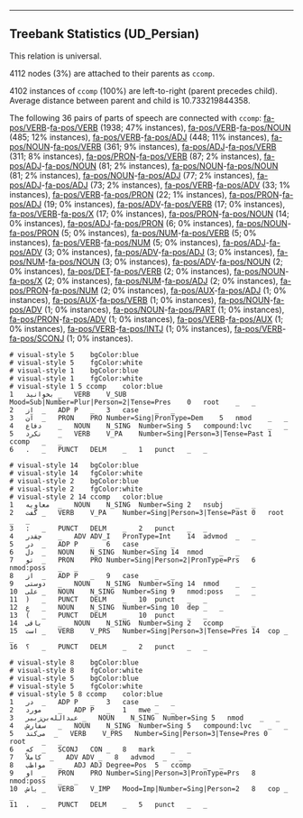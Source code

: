 

--------------------------------------------------------------------------------

## Treebank Statistics (UD_Persian)

This relation is universal.

4112 nodes (3%) are attached to their parents as `ccomp`.

4102 instances of `ccomp` (100%) are left-to-right (parent precedes child).
Average distance between parent and child is 10.733219844358.

The following 36 pairs of parts of speech are connected with `ccomp`: [fa-pos/VERB]()-[fa-pos/VERB]() (1938; 47% instances), [fa-pos/VERB]()-[fa-pos/NOUN]() (485; 12% instances), [fa-pos/VERB]()-[fa-pos/ADJ]() (448; 11% instances), [fa-pos/NOUN]()-[fa-pos/VERB]() (361; 9% instances), [fa-pos/ADJ]()-[fa-pos/VERB]() (311; 8% instances), [fa-pos/PRON]()-[fa-pos/VERB]() (87; 2% instances), [fa-pos/ADJ]()-[fa-pos/NOUN]() (81; 2% instances), [fa-pos/NOUN]()-[fa-pos/NOUN]() (81; 2% instances), [fa-pos/NOUN]()-[fa-pos/ADJ]() (77; 2% instances), [fa-pos/ADJ]()-[fa-pos/ADJ]() (73; 2% instances), [fa-pos/VERB]()-[fa-pos/ADV]() (33; 1% instances), [fa-pos/VERB]()-[fa-pos/PRON]() (22; 1% instances), [fa-pos/PRON]()-[fa-pos/ADJ]() (19; 0% instances), [fa-pos/ADV]()-[fa-pos/VERB]() (17; 0% instances), [fa-pos/VERB]()-[fa-pos/X]() (17; 0% instances), [fa-pos/PRON]()-[fa-pos/NOUN]() (14; 0% instances), [fa-pos/ADJ]()-[fa-pos/PRON]() (6; 0% instances), [fa-pos/NOUN]()-[fa-pos/PRON]() (5; 0% instances), [fa-pos/NUM]()-[fa-pos/VERB]() (5; 0% instances), [fa-pos/VERB]()-[fa-pos/NUM]() (5; 0% instances), [fa-pos/ADJ]()-[fa-pos/ADV]() (3; 0% instances), [fa-pos/ADV]()-[fa-pos/ADJ]() (3; 0% instances), [fa-pos/NUM]()-[fa-pos/NOUN]() (3; 0% instances), [fa-pos/ADV]()-[fa-pos/NOUN]() (2; 0% instances), [fa-pos/DET]()-[fa-pos/VERB]() (2; 0% instances), [fa-pos/NOUN]()-[fa-pos/X]() (2; 0% instances), [fa-pos/NUM]()-[fa-pos/ADJ]() (2; 0% instances), [fa-pos/PRON]()-[fa-pos/NUM]() (2; 0% instances), [fa-pos/AUX]()-[fa-pos/ADJ]() (1; 0% instances), [fa-pos/AUX]()-[fa-pos/VERB]() (1; 0% instances), [fa-pos/NOUN]()-[fa-pos/ADV]() (1; 0% instances), [fa-pos/NOUN]()-[fa-pos/PART]() (1; 0% instances), [fa-pos/PRON]()-[fa-pos/ADV]() (1; 0% instances), [fa-pos/VERB]()-[fa-pos/AUX]() (1; 0% instances), [fa-pos/VERB]()-[fa-pos/INTJ]() (1; 0% instances), [fa-pos/VERB]()-[fa-pos/SCONJ]() (1; 0% instances).


~~~ conllu
# visual-style 5	bgColor:blue
# visual-style 5	fgColor:white
# visual-style 1	bgColor:blue
# visual-style 1	fgColor:white
# visual-style 1 5 ccomp	color:blue
1	بخوانید	_	VERB	V_SUB	Mood=Sub|Number=Plur|Person=2|Tense=Pres	0	root	_	_
2	از	_	ADP	P	_	3	case	_	_
3	آن	_	PRON	PRO	Number=Sing|PronType=Dem	5	nmod	_	_
4	دفاع	_	NOUN	N_SING	Number=Sing	5	compound:lvc	_	_
5	نکرد	_	VERB	V_PA	Number=Sing|Person=3|Tense=Past	1	ccomp	_	_
6	.	_	PUNCT	DELM	_	1	punct	_	_

~~~


~~~ conllu
# visual-style 14	bgColor:blue
# visual-style 14	fgColor:white
# visual-style 2	bgColor:blue
# visual-style 2	fgColor:white
# visual-style 2 14 ccomp	color:blue
1	معاویه	_	NOUN	N_SING	Number=Sing	2	nsubj	_	_
2	گفت	_	VERB	V_PA	Number=Sing|Person=3|Tense=Past	0	root	_	_
3	:	_	PUNCT	DELM	_	2	punct	_	_
4	چقدر	_	ADV	ADV_I	PronType=Int	14	advmod	_	_
5	در	_	ADP	P	_	6	case	_	_
6	دل	_	NOUN	N_SING	Number=Sing	14	nmod	_	_
7	تو	_	PRON	PRO	Number=Sing|Person=2|PronType=Prs	6	nmod:poss	_	_
8	از	_	ADP	P	_	9	case	_	_
9	دوستی	_	NOUN	N_SING	Number=Sing	14	nmod	_	_
10	علی	_	NOUN	N_SING	Number=Sing	9	nmod:poss	_	_
11	)	_	PUNCT	DELM	_	10	punct	_	_
12	ع	_	NOUN	N_SING	Number=Sing	10	dep	_	_
13	(	_	PUNCT	DELM	_	10	punct	_	_
14	باقی	_	NOUN	N_SING	Number=Sing	2	ccomp	_	_
15	است	_	VERB	V_PRS	Number=Sing|Person=3|Tense=Pres	14	cop	_	_
16	؟	_	PUNCT	DELM	_	2	punct	_	_

~~~


~~~ conllu
# visual-style 8	bgColor:blue
# visual-style 8	fgColor:white
# visual-style 5	bgColor:blue
# visual-style 5	fgColor:white
# visual-style 5 8 ccomp	color:blue
1	در	_	ADP	P	_	3	case	_	_
2	مورد	_	ADP	P	_	1	mwe	_	_
3	عبدالله‌بن‌زبیر	_	NOUN	N_SING	Number=Sing	5	nmod	_	_
4	سفارش	_	NOUN	N_SING	Number=Sing	5	compound:lvc	_	_
5	می‌کند	_	VERB	V_PRS	Number=Sing|Person=3|Tense=Pres	0	root	_	_
6	که	_	SCONJ	CON	_	8	mark	_	_
7	کاملاً	_	ADV	ADV	_	8	advmod	_	_
8	مواظب	_	ADJ	ADJ	Degree=Pos	5	ccomp	_	_
9	او	_	PRON	PRO	Number=Sing|Person=3|PronType=Prs	8	nmod:poss	_	_
10	باش	_	VERB	V_IMP	Mood=Imp|Number=Sing|Person=2	8	cop	_	_
11	.	_	PUNCT	DELM	_	5	punct	_	_

~~~


